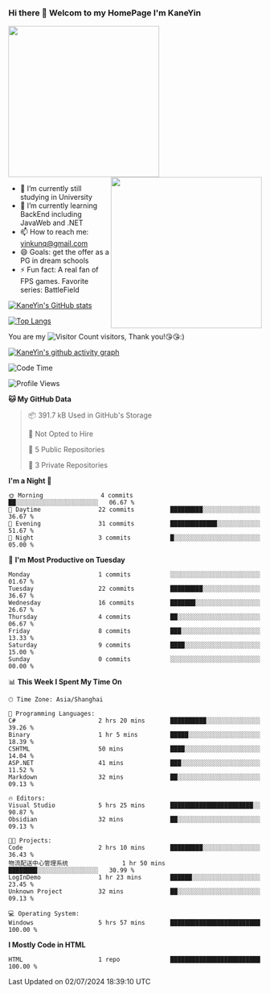 ### Hi there 👋 Welcom to my HomePage I'm KaneYin

<img src="https://user-images.githubusercontent.com/74038190/226190894-18e959ba-d458-4a94-ac44-790190f2a947.gif" align="center" width="300">
<img src="https://user-images.githubusercontent.com/74038190/212749447-bfb7e725-6987-49d9-ae85-2015e3e7cc41.gif" align="right" width="300">

- 🔭 I’m currently still studying in University
- 🌱 I’m currently learning BackEnd including JavaWeb and .NET
- 📫 How to reach me: yinkunq@gmail.com
- 😄 Goals: get the offer as a PG in dream schools
- ⚡ Fun fact: A real fan of FPS games. Favorite series: BattleField

[![KaneYin's GitHub stats](https://github-readme-stats.vercel.app/api?username=KaneYin&show_icon=true&anuraghazra)](https://github.com/anuraghazra/github-readme-stats)

[![Top Langs](https://github-readme-stats.vercel.app/api/top-langs/?username=KaneYin&layout=compact)](https://github.com/anuraghazra/github-readme-stats)

You are my ![Visitor Count](https://profile-counter.glitch.me/KaneYin/count.svg) visitors, Thank you!😘😘:)

[![KaneYin's github activity graph](https://github-readme-activity-graph.vercel.app/graph?username=KaneYin&bg_color=white&color=black)](https://github.com/KaneYin/github-readme-activity-graph)

<!--START_SECTION:waka-->
![Code Time](http://img.shields.io/badge/Code%20Time-51%20hrs%2013%20mins-blue)

![Profile Views](http://img.shields.io/badge/Profile%20Views-1-blue)

**🐱 My GitHub Data** 

> 📦 391.7 kB Used in GitHub's Storage 
 > 
> 🚫 Not Opted to Hire
 > 
> 📜 5 Public Repositories 
 > 
> 🔑 3 Private Repositories 
 > 
**I'm a Night 🦉** 

```text
🌞 Morning                4 commits           ██░░░░░░░░░░░░░░░░░░░░░░░   06.67 % 
🌆 Daytime                22 commits          █████████░░░░░░░░░░░░░░░░   36.67 % 
🌃 Evening                31 commits          █████████████░░░░░░░░░░░░   51.67 % 
🌙 Night                  3 commits           █░░░░░░░░░░░░░░░░░░░░░░░░   05.00 % 
```
📅 **I'm Most Productive on Tuesday** 

```text
Monday                   1 commits           ░░░░░░░░░░░░░░░░░░░░░░░░░   01.67 % 
Tuesday                  22 commits          █████████░░░░░░░░░░░░░░░░   36.67 % 
Wednesday                16 commits          ███████░░░░░░░░░░░░░░░░░░   26.67 % 
Thursday                 4 commits           ██░░░░░░░░░░░░░░░░░░░░░░░   06.67 % 
Friday                   8 commits           ███░░░░░░░░░░░░░░░░░░░░░░   13.33 % 
Saturday                 9 commits           ████░░░░░░░░░░░░░░░░░░░░░   15.00 % 
Sunday                   0 commits           ░░░░░░░░░░░░░░░░░░░░░░░░░   00.00 % 
```


📊 **This Week I Spent My Time On** 

```text
🕑︎ Time Zone: Asia/Shanghai

💬 Programming Languages: 
C#                       2 hrs 20 mins       ██████████░░░░░░░░░░░░░░░   39.26 % 
Binary                   1 hr 5 mins         █████░░░░░░░░░░░░░░░░░░░░   18.39 % 
CSHTML                   50 mins             ████░░░░░░░░░░░░░░░░░░░░░   14.04 % 
ASP.NET                  41 mins             ███░░░░░░░░░░░░░░░░░░░░░░   11.52 % 
Markdown                 32 mins             ██░░░░░░░░░░░░░░░░░░░░░░░   09.13 % 

🔥 Editors: 
Visual Studio            5 hrs 25 mins       ███████████████████████░░   90.87 % 
Obsidian                 32 mins             ██░░░░░░░░░░░░░░░░░░░░░░░   09.13 % 

🐱‍💻 Projects: 
Code                     2 hrs 10 mins       █████████░░░░░░░░░░░░░░░░   36.43 % 
物流配送中心管理系统               1 hr 50 mins        ████████░░░░░░░░░░░░░░░░░   30.99 % 
LogInDemo                1 hr 23 mins        ██████░░░░░░░░░░░░░░░░░░░   23.45 % 
Unknown Project          32 mins             ██░░░░░░░░░░░░░░░░░░░░░░░   09.13 % 

💻 Operating System: 
Windows                  5 hrs 57 mins       █████████████████████████   100.00 % 
```

**I Mostly Code in HTML** 

```text
HTML                     1 repo              █████████████████████████   100.00 % 
```




 Last Updated on 02/07/2024 18:39:10 UTC
<!--END_SECTION:waka-->

